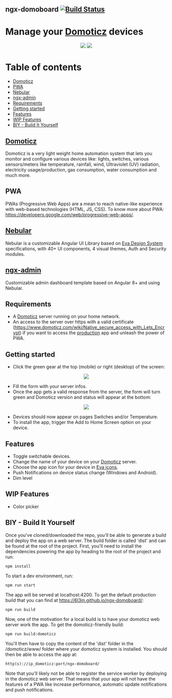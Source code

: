 ## ngx-domoboard [![Build Status](https://travis-ci.org/domoticz/ngx-domoboard.svg?branch=master)](https://travis-ci.org/domoticz/ngx-domoboard)

# Manage your [Domoticz](https://www.domoticz.com/) devices

<p align="center">
  <img src="https://github.com/6l3m/ngx-domoboard/blob/master/src/assets/images/ScreenND_1.PNG">
  <img src="https://github.com/6l3m/ngx-domoboard/blob/master/src/assets/images/ScreenND_2.PNG">
</p>

# Table of contents

- [Domoticz](#domoticz)
- [PWA](#pwa)
- [Nebular](#nebular)
- [ngx-admin](#ngx-admin)
- [Requirements](#requirements)
- [Getting started](#getting-started)
- [Features](#features)
- [WIP Features](#wip-features)
- [BIY - Build It Yourself](#biy---build-it-yourself)

## [Domoticz](https://www.domoticz.com/)

Domoticz is a very light weight home automation system that lets you monitor and configure various devices like: lights, switches, various sensors/meters like temperature, rainfall, wind, Ultraviolet (UV) radiation, electricity usage/production, gas consumption, water consumption and much more.

## PWA

PWAs (Progressive Web Apps) are a mean to reach native-like experience with web-based technologies (HTML, JS, CSS). To know more about PWA: https://developers.google.com/web/progressive-web-apps/.

## [Nebular](https://akveo.github.io/nebular/)

Nebular is a customizable Angular UI Library based on [Eva Design System](https://eva.design/) specifications, with 40+ UI components, 4 visual themes, Auth and Security modules.

## [ngx-admin](https://akveo.github.io/ngx-admin/)

Customizable admin dashboard template based on Angular 8+ and using Nebular.

## Requirements

- A [Domoticz](https://www.domoticz.com/) server running on your home network.
- An access to the server over https with a valid certificate (https://www.domoticz.com/wiki/Native_secure_access_with_Lets_Encrypt) if you want to access the [production](https://6l3m.github.io/ngx-domoboard/) app and unleash the power of PWA.

## Getting started

- Click the green gear at the top (mobile) or right (desktop) of the screen:

<p align="center">
  <img src="https://github.com/6l3m/ngx-domoboard/blob/master/src/assets/images/ScreenND_3.PNG">
</p>

- Fill the form with your server infos.
- Once the app gets a valid response from the server, the form will turn green and Domoticz version and status will appear at the bottom:

<p align="center">
  <img src="https://github.com/6l3m/ngx-domoboard/blob/master/src/assets/images/ScreenND_4.png">
</p>

- Devices should now appear on pages Switches and/or Temperature.
- To install the app, trigger the Add to Home Screen option on your device.

## Features

- Toggle switchable devices.
- Change the name of your device on your [Domoticz](https://www.domoticz.com/) server.
- Choose the app icon for your device in [Eva icons](https://akveo.github.io/eva-icons/#/).
- Push Notifications on device status change (Windows and Android).
- Dim level

## WIP Features

- Color picker

## BIY - Build It Yourself

Once you've cloned/downloaded the repo, you'll be able to generate a build and deploy the app on a web server. The build folder is called 'dist' and can be found at the root of the project. First, you'll need to install the dependencies powering the app by heading to the root of the project and run:
````
npm install
````
To start a dev environment, run:
```
npm run start
```
The app will be served at localhost:4200. To get the default production build that you can find at https://6l3m.github.io/ngx-domoboard/:
```
npm run build
```
Now, one of the motivation for a local build is to have your domoticz web server work the app. To get the domoticz-friendly build:
```
npm run build:domoticz
```
You'll then have to copy the content of the 'dist' folder in the /domoticz/www/ folder where your domoticz system is installed. You should then be able to access the app at:
```
http(s)://ip_domoticz:port/ngx-domoboard/
```
Note that you'll likely not be able to register the service worker by deploying in the domoticz web server. That means that your app will not have the features of a PWA like increase performance, automatic update notifications and push notifications.
